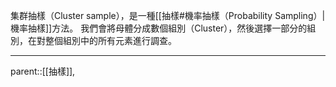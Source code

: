集群抽樣（Cluster sample），是一種[[抽樣#機率抽樣（Probability Sampling）|機率抽樣]]方法。
我們會將母體分成數個組別（Cluster），然後選擇一部分的組別，在對整個組別中的所有元素進行調查。
- - -
parent::[[抽樣]],